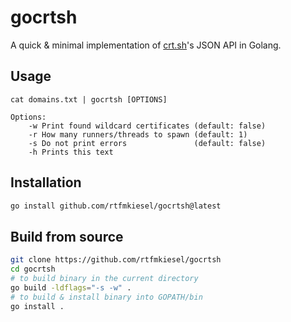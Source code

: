 # gocrtsh
A quick & minimal implementation of [crt.sh](https://crt.sh)'s JSON API in Golang. 

## Usage
```
cat domains.txt | gocrtsh [OPTIONS]

Options:
    -w Print found wildcard certificates (default: false)
    -r How many runners/threads to spawn (default: 1)
    -s Do not print errors               (default: false)
    -h Prints this text
```

## Installation
```bash
go install github.com/rtfmkiesel/gocrtsh@latest
```

## Build from source
```bash
git clone https://github.com/rtfmkiesel/gocrtsh
cd gocrtsh
# to build binary in the current directory
go build -ldflags="-s -w" .
# to build & install binary into GOPATH/bin
go install .
```